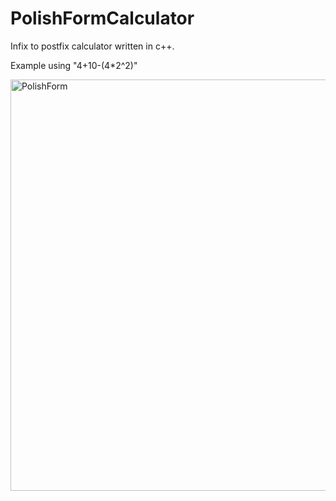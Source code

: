# PolishFormCalculator

Infix to postfix calculator written in c++.

Example using "4+10-(4*2^2)"

<img width="658" alt="PolishForm" src="https://user-images.githubusercontent.com/107000972/189524599-da5c7b8e-f68c-4c0f-baa7-8801988509a0.png">
